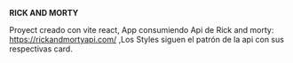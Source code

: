 **RICK AND MORTY**

Proyect creado con vite react, App consumiendo Api de Rick and morty:
https://rickandmortyapi.com/ ,Los Styles siguen el patrón de la api con sus respectivas card.

